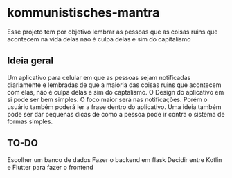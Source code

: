 # kommunistisches-mantra
Esse projeto tem por objetivo lembrar as pessoas que as coisas ruins que acontecem na vida delas nao é culpa delas e sim do capitalismo

## Ideia geral
 Um aplicativo para celular em que as pessoas sejam notificadas diariamente e lembradas de que a maioria das coisas ruins que acontecem com elas, não é culpa delas e sim do captalismo.
 O Design do aplicativo em si pode ser bem simples. O foco maior será nas notificações. Porém o usuário também poderá ler a frase dentro do aplicativo.
 Uma ideia também pode ser dar pequenas dicas de como a pessoa pode ir contra o sistema de formas simples.
 
## TO-DO
Escolher um banco de dados
Fazer o backend em flask
Decidir entre Kotlin e Flutter para fazer o frontend
